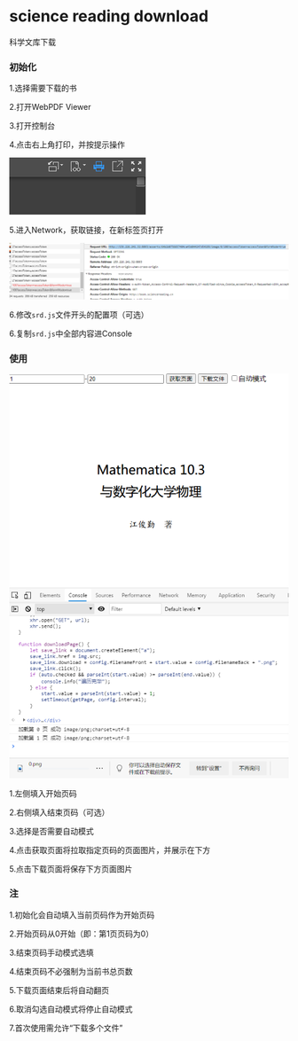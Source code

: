 # science reading download
 科学文库下载
### 初始化
1.选择需要下载的书

2.打开WebPDF Viewer

3.打开控制台

4.点击右上角打印，并按提示操作

![1](./docs/1.png)

5.进入Network，获取链接，在新标签页打开

![2](./docs/2.png)

6.修改`srd.js`文件开头的配置项（可选）

6.复制`srd.js`中全部内容进Console

### 使用

![3](./docs/3.png)

1.左侧填入开始页码

2.右侧填入结束页码（可选）

3.选择是否需要自动模式

4.点击获取页面将拉取指定页码的页面图片，并展示在下方

5.点击下载页面将保存下方页面图片

### 注

1.初始化会自动填入当前页码作为开始页码

2.开始页码从0开始（即：第1页页码为0）

3.结束页码手动模式选填

4.结束页码不必强制为当前书总页数

5.下载页面结束后将自动翻页

6.取消勾选自动模式将停止自动模式

7.首次使用需允许“下载多个文件”
